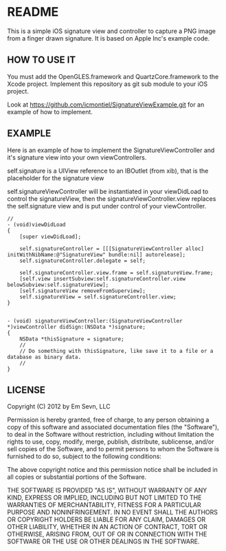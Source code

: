 README
======

This is a simple iOS signature view and controller to capture a PNG image from a finger drawn signature. It is based on Apple Inc's example code.

HOW TO USE IT
-------------

You must add the OpenGLES.framework and QuartzCore.framework to the Xcode project. Implement this repository as git sub module to your iOS project.

Look at https://github.com/jcmontiel/SignatureViewExample.git for an example of how to implement.

EXAMPLE
-------

Here is an example of how to implement the SignatureViewController and it's signature view into your own viewControllers.

self.signature is a UIView reference to an IBOutlet (from xib), that is the placeholder for the signature view

self.signatureViewController will be instantiated in your viewDidLoad to control the signatureView, then the signatureViewController.view replaces the self.signature view and is put under control of your viewController.

	//
	- (void)viewDidLoad
	{
		[super viewDidLoad];
  
		self.signatureController = [[[SignatureViewController alloc] initWithNibName:@"SignatureView" bundle:nil] autorelease];
		self.signatureController.delegate = self;
  
		self.signatureController.view.frame = self.signatureView.frame;
		[self.view insertSubview:self.signatureController.view belowSubview:self.signatureView];
		[self.signatureView removeFromSuperview];
		self.signatureView = self.signatureController.view;
	}


	- (void) signatureViewController:(SignatureViewController *)viewController didSign:(NSData *)signature;
	{
		NSData *thisSignature = signature;
		// 
		// Do something with thisSignature, like save it to a file or a database as binary data.
		//
	}

LICENSE
-------

Copyright (C) 2012 by Em Sevn, LLC

Permission is hereby granted, free of charge, to any person obtaining a copy
of this software and associated documentation files (the "Software"), to deal
in the Software without restriction, including without limitation the rights
to use, copy, modify, merge, publish, distribute, sublicense, and/or sell
copies of the Software, and to permit persons to whom the Software is
furnished to do so, subject to the following conditions:

The above copyright notice and this permission notice shall be included in
all copies or substantial portions of the Software.

THE SOFTWARE IS PROVIDED "AS IS", WITHOUT WARRANTY OF ANY KIND, EXPRESS OR
IMPLIED, INCLUDING BUT NOT LIMITED TO THE WARRANTIES OF MERCHANTABILITY,
FITNESS FOR A PARTICULAR PURPOSE AND NONINFRINGEMENT. IN NO EVENT SHALL THE
AUTHORS OR COPYRIGHT HOLDERS BE LIABLE FOR ANY CLAIM, DAMAGES OR OTHER
LIABILITY, WHETHER IN AN ACTION OF CONTRACT, TORT OR OTHERWISE, ARISING FROM,
OUT OF OR IN CONNECTION WITH THE SOFTWARE OR THE USE OR OTHER DEALINGS IN
THE SOFTWARE.

